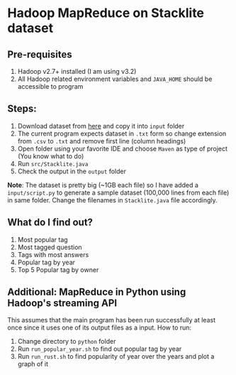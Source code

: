 # Hadoop MapReduce on Stacklite dataset

## Pre-requisites
1. Hadoop v2.7+ installed (I am using v3.2)
2. All Hadoop related environment variables and `JAVA_HOME` should be accessible to program

## Steps:
1. Download dataset from [here](https://www.kaggle.com/stackoverflow/stacklite/) and copy it into `input` folder
2. The current program expects dataset in `.txt` form so change extension from `.csv` to `.txt` and remove first line (column headings)
3. Open folder using your favorite IDE and choose `Maven` as type of project (You know what to do)
4. Run `src/Stacklite.java`
5. Check the output in the `output` folder

**Note**: The dataset is pretty big (~1GB each file) so I have added a `input/script.py` to generate a sample dataset (100,000 lines from each file) in same folder. Change the filenames in `Stacklite.java` file accordingly.

## What do I find out?
1. Most popular tag
2. Most tagged question
3. Tags with most answers
4. Popular tag by year
5. Top 5 Popular tag by owner

##  Additional: MapReduce in Python using Hadoop's streaming API
This assumes that the main program has been run successfully at least once since it uses one of its output files as a input.
How to run:
1. Change directory to `python` folder
2. Run `run_popular_year.sh` to find out popular tag by year
3. Run `run_rust.sh` to find popularity of year over the years and plot a graph of it